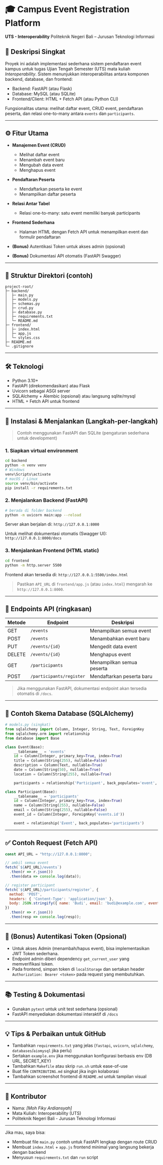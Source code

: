 # 🎓 Campus Event Registration Platform

**UTS - Interoperability**
Politeknik Negeri Bali – Jurusan Teknologi Informasi

## 📘 Deskripsi Singkat

Proyek ini adalah implementasi sederhana sistem pendaftaran event kampus untuk tugas Ujian Tengah Semester (UTS) mata kuliah *Interoperability*. Sistem menunjukkan interoperabilitas antara komponen backend, database, dan frontend:

* Backend: FastAPI (atau Flask)
* Database: MySQL (atau SQLite)
* Frontend/Client: HTML + Fetch API (atau Python CLI)

Fungsionalitas utama: melihat daftar event, CRUD event, pendaftaran peserta, dan relasi one-to-many antara `events` dan `participants`.

---

## ⚙️ Fitur Utama

* **Manajemen Event (CRUD)**

  * Melihat daftar event
  * Menambah event baru
  * Mengubah data event
  * Menghapus event
* **Pendaftaran Peserta**

  * Mendaftarkan peserta ke event
  * Menampilkan daftar peserta
* **Relasi Antar Tabel**

  * Relasi one-to-many: satu event memiliki banyak participants
* **Frontend Sederhana**

  * Halaman HTML dengan Fetch API untuk menampilkan event dan formulir pendaftaran
* **(Bonus)** Autentikasi Token untuk akses admin (opsional)
* **(Bonus)** Dokumentasi API otomatis (FastAPI Swagger)

---

## 📁 Struktur Direktori (contoh)

```
project-root/
├─ backend/
│  ├─ main.py
│  ├─ models.py
│  ├─ schemas.py
│  ├─ crud.py
│  ├─ database.py
│  ├─ requirements.txt
│  └─ README.md
├─ frontend/
│  ├─ index.html
│  ├─ app.js
│  └─ styles.css
├─ README.md   
└─ .gitignore
```

---

## 🛠️ Teknologi

* Python 3.10+
* FastAPI (direkomendasikan) atau Flask
* Uvicorn sebagai ASGI server
* SQLAlchemy + Alembic (opsional) atau langsung sqlite/mysql
* HTML + Fetch API untuk frontend

---

## 🚀 Instalasi & Menjalankan (Langkah-per-langkah)

> Contoh menggunakan FastAPI dan SQLite (pengaturan sederhana untuk development)

### 1. Siapkan virtual environment

```bash
cd backend
python -m venv venv
# Windows
venv\Scripts\activate
# macOS / Linux
source venv/bin/activate
pip install -r requirements.txt
```

### 2. Menjalankan Backend (FastAPI)

```bash
# berada di folder backend
python -m uvicorn main:app --reload
```

Server akan berjalan di: `http://127.0.0.1:8000`

Untuk melihat dokumentasi otomatis (Swagger UI): `http://127.0.0.1:8000/docs`

### 3. Menjalankan Frontend (HTML static)

```bash
cd frontend
python -m http.server 5500
```

Frontend akan tersedia di: `http://127.0.0.1:5500/index.html`

> Pastikan `API_URL` di `frontend/app.js` (atau `index.html`) mengarah ke `http://127.0.0.1:8000`.

---

## 🔗 Endpoints API (ringkasan)

| Metode | Endpoint                 | Deskripsi                 |
| ------ | ------------------------ | ------------------------- |
| GET    | `/events`                | Menampilkan semua event   |
| POST   | `/events`                | Menambahkan event baru    |
| PUT    | `/events/{id}`           | Mengedit data event       |
| DELETE | `/events/{id}`           | Menghapus event           |
| GET    | `/participants`          | Menampilkan semua peserta |
| POST   | `/participants/register` | Mendaftarkan peserta baru |

> Jika menggunakan FastAPI, dokumentasi endpoint akan tersedia otomatis di `/docs`.

---

## 🧩 Contoh Skema Database (SQLAlchemy)

```python
# models.py (singkat)
from sqlalchemy import Column, Integer, String, Text, ForeignKey
from sqlalchemy.orm import relationship
from database import Base

class Event(Base):
    __tablename__ = 'events'
    id = Column(Integer, primary_key=True, index=True)
    title = Column(String(255), nullable=False)
    description = Column(Text, nullable=True)
    date = Column(String(50), nullable=True)
    location = Column(String(255), nullable=True)

    participants = relationship('Participant', back_populates='event', cascade='all, delete')

class Participant(Base):
    __tablename__ = 'participants'
    id = Column(Integer, primary_key=True, index=True)
    name = Column(String(255), nullable=False)
    email = Column(String(255), nullable=False)
    event_id = Column(Integer, ForeignKey('events.id'))

    event = relationship('Event', back_populates='participants')
```

---

## ✅ Contoh Request (Fetch API)

```javascript
const API_URL = "http://127.0.0.1:8000";

// ambil semua event
fetch(`${API_URL}/events`)
  .then(r => r.json())
  .then(data => console.log(data));

// register participant
fetch(`${API_URL}/participants/register`, {
  method: 'POST',
  headers: { 'Content-Type': 'application/json' },
  body: JSON.stringify({ name: 'Budi', email: 'budi@example.com', event_id: 1 })
})
  .then(r => r.json())
  .then(resp => console.log(resp));
```

---

## 🔐 (Bonus) Autentikasi Token (Opsional)

* Untuk akses Admin (menambah/hapus event), bisa implementasikan JWT Token sederhana.
* Endpoint admin diberi dependency `get_current_user` yang memverifikasi token.
* Pada frontend, simpan token di `localStorage` dan sertakan header `Authorization: Bearer <token>` pada request yang membutuhkan.

---

## 📚 Testing & Dokumentasi

* Gunakan `pytest` untuk unit test sederhana (opsional)
* FastAPI menyediakan dokumentasi interaktif di `/docs`

---

## 💡 Tips & Perbaikan untuk GitHub

* Tambahkan `requirements.txt` yang jelas (`fastapi`, `uvicorn`, `sqlalchemy`, `databases`/`aiomysql` jika perlu)
* Sertakan `example.env` jika menggunakan konfigurasi berbasis env (DB URL, SECRET_KEY)
* Tambahkan `Makefile` atau skrip `run.sh` untuk ease-of-use
* Buat file `CONTRIBUTING.md` singkat jika ingin kolaborasi
* Tambahkan screenshot frontend di `README.md` untuk tampilan visual

---



## 👤 Kontributor

* Nama: *[Moh Fiky Ardiansyah]*
* Mata Kuliah: Interoperability (UTS)
* Politeknik Negeri Bali - Jurusan Teknologi Informasi

---

Jika mau, saya bisa:

* Membuat file `main.py` contoh untuk FastAPI lengkap dengan route CRUD
* Membuat `index.html` + `app.js` frontend minimal yang langsung bekerja dengan backend
* Menyusun `requirements.txt` dan `run` script



